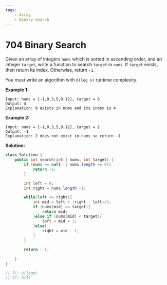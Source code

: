 ```yaml
---
tags:
    - Array
    - Binary Search
---
```




# 704 Binary Search

Given an array of integers `nums` which is sorted in ascending order, and an integer `target`, write a function to search `target` in `nums`. If `target` exists, then return its index. Otherwise, return `-1`.

You must write an algorithm with `O(log n)` runtime complexity.

 

**Example 1:**

```
Input: nums = [-1,0,3,5,9,12], target = 9
Output: 4
Explanation: 9 exists in nums and its index is 4
```

**Example 2:**

```
Input: nums = [-1,0,3,5,9,12], target = 2
Output: -1
Explanation: 2 does not exist in nums so return -1
```

 

**Solution:**

```java
class Solution {
    public int search(int[] nums, int target) {
        if (nums == null || nums.length == 0){
            return -1;
        }

        int left = 0;
        int right = nums.length -1;

        while(left <= right){
            int mid = left + (right - left)/2;
            if (nums[mid] == target){
                return mid;
            }else if (nums[mid] < target){
                left = mid + 1;
            }else{
                right = mid - 1;
            }
        }

        return - 1;
        
    }
}

// TC: O(logn)
// SC: O(1)
```

